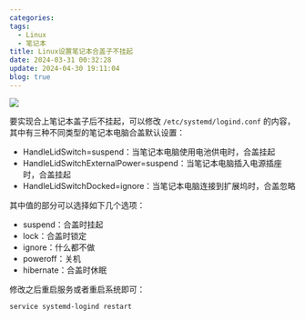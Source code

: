 ```yaml
---
categories: 
tags:
  - Linux
  - 笔记本
title: Linux设置笔记本合盖子不挂起
date: 2024-03-31 00:32:28
update: 2024-04-30 19:11:04
blog: true
---
```


![](/img/Linux设置笔记本合盖子不挂起_image_1.png)

要实现合上笔记本盖子后不挂起，可以修改 `/etc/systemd/logind.conf` 的内容，其中有三种不同类型的笔记本电脑合盖默认设置：

- HandleLidSwitch=suspend：当笔记本电脑使用电池供电时，合盖挂起
- HandleLidSwitchExternalPower=suspend：当笔记本电脑插入电源插座时，合盖挂起
- HandleLidSwitchDocked=ignore：当笔记本电脑连接到扩展坞时，合盖忽略

其中值的部分可以选择如下几个选项：

- suspend：合盖时挂起
- lock：合盖时锁定
- ignore：什么都不做
- poweroff：关机
- hibernate：合盖时休眠

修改之后重启服务或者重启系统即可：

```
service systemd-logind restart
```
